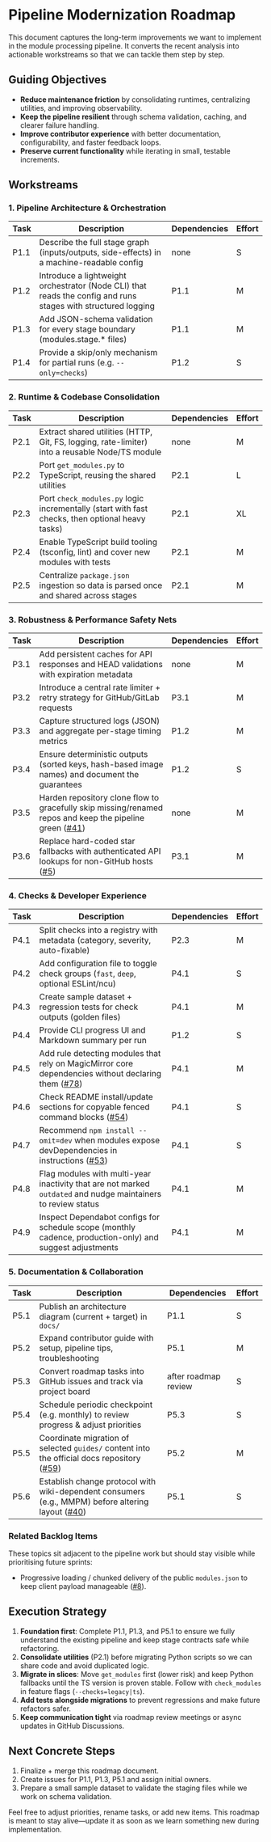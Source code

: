 # Pipeline Modernization Roadmap

This document captures the long-term improvements we want to implement in the module processing pipeline. It converts the recent analysis into actionable workstreams so that we can tackle them step by step.

## Guiding Objectives

- **Reduce maintenance friction** by consolidating runtimes, centralizing utilities, and improving observability.
- **Keep the pipeline resilient** through schema validation, caching, and clearer failure handling.
- **Improve contributor experience** with better documentation, configurability, and faster feedback loops.
- **Preserve current functionality** while iterating in small, testable increments.

## Workstreams

### 1. Pipeline Architecture & Orchestration

| Task | Description                                                                                                   | Dependencies | Effort |
| ---- | ------------------------------------------------------------------------------------------------------------- | ------------ | ------ |
| P1.1 | Describe the full stage graph (inputs/outputs, side-effects) in a machine-readable config                     | none         | S      |
| P1.2 | Introduce a lightweight orchestrator (Node CLI) that reads the config and runs stages with structured logging | P1.1         | M      |
| P1.3 | Add JSON-schema validation for every stage boundary (modules.stage.\* files)                                  | P1.1         | M      |
| P1.4 | Provide a skip/only mechanism for partial runs (e.g. `--only=checks`)                                         | P1.2         | S      |

### 2. Runtime & Codebase Consolidation

| Task | Description                                                                                     | Dependencies | Effort |
| ---- | ----------------------------------------------------------------------------------------------- | ------------ | ------ |
| P2.1 | Extract shared utilities (HTTP, Git, FS, logging, rate-limiter) into a reusable Node/TS module  | none         | M      |
| P2.2 | Port `get_modules.py` to TypeScript, reusing the shared utilities                               | P2.1         | L      |
| P2.3 | Port `check_modules.py` logic incrementally (start with fast checks, then optional heavy tasks) | P2.1         | XL     |
| P2.4 | Enable TypeScript build tooling (tsconfig, lint) and cover new modules with tests               | P2.1         | M      |
| P2.5 | Centralize `package.json` ingestion so data is parsed once and shared across stages             | P2.1         | M      |

### 3. Robustness & Performance Safety Nets

| Task | Description                                                                                                                                                                          | Dependencies | Effort |
| ---- | ------------------------------------------------------------------------------------------------------------------------------------------------------------------------------------ | ------------ | ------ |
| P3.1 | Add persistent caches for API responses and HEAD validations with expiration metadata                                                                                                | none         | M      |
| P3.2 | Introduce a central rate limiter + retry strategy for GitHub/GitLab requests                                                                                                         | P3.1         | M      |
| P3.3 | Capture structured logs (JSON) and aggregate per-stage timing metrics                                                                                                                | P1.2         | M      |
| P3.4 | Ensure deterministic outputs (sorted keys, hash-based image names) and document the guarantees                                                                                       | P1.2         | S      |
| P3.5 | Harden repository clone flow to gracefully skip missing/renamed repos and keep the pipeline green ([#41](https://github.com/MagicMirrorOrg/MagicMirror-3rd-Party-Modules/issues/41)) | none         | M      |
| P3.6 | Replace hard-coded star fallbacks with authenticated API lookups for non-GitHub hosts ([#5](https://github.com/MagicMirrorOrg/MagicMirror-3rd-Party-Modules/issues/5))               | P3.1         | M      |

### 4. Checks & Developer Experience

| Task | Description                                                                                                                                                                     | Dependencies | Effort |
| ---- | ------------------------------------------------------------------------------------------------------------------------------------------------------------------------------- | ------------ | ------ |
| P4.1 | Split checks into a registry with metadata (category, severity, auto-fixable)                                                                                                   | P2.3         | M      |
| P4.2 | Add configuration file to toggle check groups (`fast`, `deep`, optional ESLint/ncu)                                                                                             | P4.1         | S      |
| P4.3 | Create sample dataset + regression tests for check outputs (golden files)                                                                                                       | P4.1         | M      |
| P4.4 | Provide CLI progress UI and Markdown summary per run                                                                                                                            | P1.2         | S      |
| P4.5 | Add rule detecting modules that rely on MagicMirror core dependencies without declaring them ([#78](https://github.com/MagicMirrorOrg/MagicMirror-3rd-Party-Modules/issues/78)) | P4.1         | M      |
| P4.6 | Check README install/update sections for copyable fenced command blocks ([#54](https://github.com/MagicMirrorOrg/MagicMirror-3rd-Party-Modules/issues/54))                      | P4.1         | S      |
| P4.7 | Recommend `npm install --omit=dev` when modules expose devDependencies in instructions ([#53](https://github.com/MagicMirrorOrg/MagicMirror-3rd-Party-Modules/issues/53))       | P4.1         | S      |
| P4.8 | Flag modules with multi-year inactivity that are not marked `outdated` and nudge maintainers to review status                                                                   | P4.1         | M      |
| P4.9 | Inspect Dependabot configs for schedule scope (monthly cadence, production-only) and suggest adjustments                                                                        | P4.1         | M      |

### 5. Documentation & Collaboration

| Task | Description                                                                                                                                                                    | Dependencies         | Effort |
| ---- | ------------------------------------------------------------------------------------------------------------------------------------------------------------------------------ | -------------------- | ------ |
| P5.1 | Publish an architecture diagram (current + target) in `docs/`                                                                                                                  | P1.1                 | S      |
| P5.2 | Expand contributor guide with setup, pipeline tips, troubleshooting                                                                                                            | P5.1                 | M      |
| P5.3 | Convert roadmap tasks into GitHub issues and track via project board                                                                                                           | after roadmap review | S      |
| P5.4 | Schedule periodic checkpoint (e.g. monthly) to review progress & adjust priorities                                                                                             | P5.3                 | S      |
| P5.5 | Coordinate migration of selected `guides/` content into the official docs repository ([#59](https://github.com/MagicMirrorOrg/MagicMirror-3rd-Party-Modules/issues/59))        | P5.2                 | M      |
| P5.6 | Establish change protocol with wiki-dependent consumers (e.g., MMPM) before altering layout ([#40](https://github.com/MagicMirrorOrg/MagicMirror-3rd-Party-Modules/issues/40)) | P5.1                 | S      |

### Related Backlog Items

These topics sit adjacent to the pipeline work but should stay visible while prioritising future sprints:

- Progressive loading / chunked delivery of the public `modules.json` to keep client payload manageable ([#8](https://github.com/MagicMirrorOrg/MagicMirror-3rd-Party-Modules/issues/8)).

## Execution Strategy

1. **Foundation first**: Complete P1.1, P1.3, and P5.1 to ensure we fully understand the existing pipeline and keep stage contracts safe while refactoring.
2. **Consolidate utilities** (P2.1) before migrating Python scripts so we can share code and avoid duplicated logic.
3. **Migrate in slices**: Move `get_modules` first (lower risk) and keep Python fallbacks until the TS version is proven stable. Follow with `check_modules` in feature flags (`--checks=legacy|ts`).
4. **Add tests alongside migrations** to prevent regressions and make future refactors safer.
5. **Keep communication tight** via roadmap review meetings or async updates in GitHub Discussions.

## Next Concrete Steps

1. Finalize + merge this roadmap document.
2. Create issues for P1.1, P1.3, P5.1 and assign initial owners.
3. Prepare a small sample dataset to validate the staging files while we work on schema validation.

Feel free to adjust priorities, rename tasks, or add new items. This roadmap is meant to stay alive—update it as soon as we learn something new during implementation.

